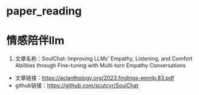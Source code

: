 # paper_reading
# 情感陪伴llm
1. 文章名称：SoulChat: Improving LLMs’ Empathy, Listening, and Comfort Abilities through Fine-tuning with Multi-turn Empathy Conversations
- 文章链接：https://aclanthology.org/2023.findings-emnlp.83.pdf
- github链接：https://github.com/scutcyr/SoulChat
